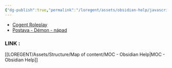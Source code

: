 ```yaml
---
{"dg-publish":true,"permalink":"/loregent/assets/obsidian-help/javascript-randomiser/"}
---
```



<div><ul class="dataview list-view-ul"><li><span><a data-tooltip-position="top" aria-label="LOREGENT/Assets/References/Systems/Cogent Roleplay.md" data-href="LOREGENT/Assets/References/Systems/Cogent Roleplay.md" href="LOREGENT/Assets/References/Systems/Cogent Roleplay.md" class="internal-link" target="_blank" rel="noopener nofollow">Cogent Roleplay</a></span></li><li><span><a data-tooltip-position="top" aria-label="LOREGENT/Assets/Fleeting Notes/Postava - Démon - nápad.md" data-href="LOREGENT/Assets/Fleeting Notes/Postava - Démon - nápad.md" href="LOREGENT/Assets/Fleeting Notes/Postava - Démon - nápad.md" class="internal-link" target="_blank" rel="noopener nofollow">Postava - Démon - nápad</a></span></li></ul></div>

### LINK : 
[[LOREGENT/Assets/Structure/Map of content/MOC - Obsidian Help\|MOC - Obsidian Help]]